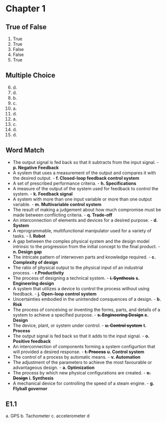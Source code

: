 # Chapter 1 #

## True of False ##

1. True
2. True
3. False
4. False
5. True

## Multiple Choice ##

6. d.
7. d.
8. b.
9. c.
10. a.
11. d.
12. a.
13. c.
14. d.
15. d.

## Word Match ##

* The output signal is fed back so that it subtracts from the input signal. - __p. Negative Feedback__
* A system that uses a measurement of the output and compares it with the desired output. - __f. Closed-loop feedback control system__
* A set of prescribed performance criteria. - __h. Specifications__
* A measure of the output of the system used for feedback to control the system. - __k. Feedback signal__
* A system with more than one input variable or more than one output variable. - __m. Multivariable control system__
* The result of making a judgement about how much compromise must be made between conflicting criteria. - __q. Trade-off__
* An interconnection of elements and devices for a desired purpose. - __d. System__
* A reprogrammable, multifunctional manipulator used for a variety of tasks. - __l. Robot__
* A gap between the complex physical system and the design model intrinsic to the progression from the initial concept to the final product. - __n. Design gap__
* The intricate pattern of interwoven parts and knowledge required. - __c. Complexity of design__
* The ratio of physical output to the physical input of an industrial process. - __r.Productivity__
* The process of designing a technical system. - ~~__i. Synthesis__~~ __s. Engineering design__
* A system that utilizes a device to control the process without using feedback. - __j. Open-loop control system__
* Uncertainties embodied in the unintended consquences of a design. - __b. Risk__
* The process of conceiving or inventing the forms, parts, and details of a system to achieve a specified purpose. - ~~__s. Engineering Design__~~ __e. Design__
* The device, plant, or system under control. - ~~__u. Control system__~~ __t. Process__
* The output signal is fed back so that it adds to the input signal. - __o. Positive feedback__
* An interconnection of components forming a system configurtion that will provided a desired response. - ~~__t. Process__~~ __u. Control system__
* The control of a process by automatic means. - __v. Automation__
* The adjustment of the parameters to achieve the most favourable or advantageous design. - __a. Optimization__
* The process by which new physical configurations are created. - ~~__e. Design__~~ __i. Synthesis__
* A mechanical device for controlling the speed of a steam engine. - __g. Flyball governor__

## E1.1 ##
a. GPS
b. Tachometer
c. accelerometer
d
